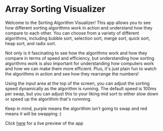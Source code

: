 # Array Sorting Visualizer

Welcome to the Sorting Algorithm Visualizer! 
This app allows you to see how different sorting algorithms work in action and understand how they compare to each other. 
You can choose from a variety of different algorithms, including bubble sort, selection sort, merge sort, quick sort, heap sort, and radix sort.

Not only is it fascinating to see how the algorithms work and how they compare in terms of speed and efficiency, 
but understanding how sorting algorithms work is also important for understanding how computers work and how we 
can make them more efficient. Plus, it's just plain fun to watch the algorithms in action and see how they rearrange the numbers!

Using the input area at the top of the screen, you can adjust the sorting speed dynamically as the algorithm is running. 
The default speed is 100ms per swap, but you can adjust this to your liking mid sort to either slow down or speed up the algorithim that's runnning.

Keep in mind, purple means the algorithim isn't going to swap and red means it will be swapping :)

Click [here](https://joshkat.github.io/visualArraySort/) for a live preview of the app
